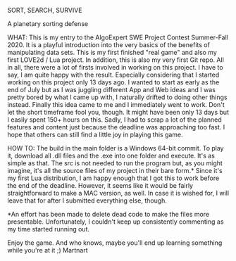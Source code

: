 SORT, SEARCH, SURVIVE

A planetary sorting defense

WHAT:
This is my entry to the AlgoExpert SWE Project Contest Summer-Fall 2020. It is a playful introduction into the very basics of the benefits of manipulating data sets. This is my first finished "real game" and also my first LOVE2d / Lua project. In addition, this is also my very first Git repo. All in all, there were a lot of firsts involved in working on this project. I have to say, I am quite happy with the result. Especially considering that I started working on this project only 13 days ago. I wanted to start as early as the end of July but as I was juggling different App and Web ideas and I was pretty bored by what I came up with, I naturally drifted to doing other things instead. Finally this idea came to me and I immediately went to work. Don't let the short timeframe fool you, though. It might have been only 13 days but I easily spent 150+ hours on this. Sadly, I had to scrap a lot of the planned features and content just because the deadline was approaching too fast. I hope that others can still find a little joy in playing this game. 

HOW TO:
The build in the main folder is a Windows 64-bit commit. To play it, download all .dll files and the .exe into one folder and execute. It's as simple as that. The src is not needed to run the program but, as you might imagine, it's all the source files of my project in their bare form.* Since it's my first Lua distribution, I am happy enough that I got this to work before the end of the deadline. However, it seems like it would be fairly straightforward to make a MAC version, as well. In case it is wished for, I will leave that for after I submitted everything else, though.


*An effort has been made to delete dead code to make the files more presentable. Unfortunately, I couldn't keep up consistently commenting as my time started running out. 

Enjoy the game. And who knows, maybe you'll end up learning something while you're at it ;)
Martnart
